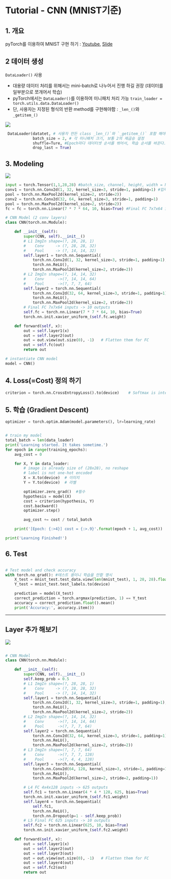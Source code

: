 


# Tutorial - CNN (MNIST기준)

## 1. 개요 

pyTorch를 이용하여 MNIST 구현 하기 : [Youtube](https://www.youtube.com/watch?v=wQtkdq3tmJ8&list=PLQ28Nx3M4JrhkqBVIXg-i5_CVVoS1UzAv&index=20), [Slide](https://drive.google.com/drive/folders/1qVcF8-tx9LexdDT-IY6qOnHc8ekDoL03)



## 2 데이터 생성 

`DataLoader()` 사용   

- 대용량 데이터 처리를 위해서는 mini-batch로 나누어서 진행 하길 권장 (데이터를 일부분으로 쪼개어서 학습)  
- pyTorch에서는 `DataLoader()`를 이용하여 미니패치 처리 가능 `train_loader = torch.utils.data.DataLoader()`  
- 단, 사용자는 지정된 형식의 반환 method를 구현해야함 : `_len_()`와 `_getitem_()`  
  

![](https://i.imgur.com/IZ8TWUS.png)  
  

```python   
 DataLoader(datatet, # 사용자 만든 class _len_()`와 `_getitem_()` 포함 해야함   
            batch_size = 2, # 각 미니패치 크기, 보통 2의 제곱승 설정   
            shuffle=Ture, #Epoch마다 데이터셋 순서를 썪어서, 학습 순서를 바꾼다.
            drop_last = True)  
```  
  
## 3. Modeling

![](https://i.imgur.com/9tvCcd7.png)

```python 
input = torch.Tensor(1,1,28,28) #batch_size, channel, height, width = N, C, H, W
conv1 = torch.nn.Conv2d(1, 32, kernel_size=3, stride=1, padding=1) #입력 채널, 출력 채널, 커널 사이즈, stride, padding
pool = torch.nn.MaxPool2d(kernel_size=2, stride=2))
conv2 = torch.nn.Conv2d(32, 64, kernel_size=3, stride=1, padding=1)
pool = torch.nn.MaxPool2d(kernel_size=2, stride=2))
fc = fc = torch.nn.Linear(7 * 7 * 64, 10, bias=True) #Final FC 7x7x64 inputs -> 10 outputs
```

```python 
# CNN Model (2 conv layers)
class CNN(torch.nn.Module):

    def __init__(self):
        super(CNN, self).__init__()
        # L1 ImgIn shape=(?, 28, 28, 1)
        #    Conv     -> (?, 28, 28, 32)
        #    Pool     -> (?, 14, 14, 32)
        self.layer1 = torch.nn.Sequential(
            torch.nn.Conv2d(1, 32, kernel_size=3, stride=1, padding=1),
            torch.nn.ReLU(),
            torch.nn.MaxPool2d(kernel_size=2, stride=2))
        # L2 ImgIn shape=(?, 14, 14, 32)
        #    Conv      ->(?, 14, 14, 64)
        #    Pool      ->(?, 7, 7, 64)
        self.layer2 = torch.nn.Sequential(
            torch.nn.Conv2d(32, 64, kernel_size=3, stride=1, padding=1),
            torch.nn.ReLU(),
            torch.nn.MaxPool2d(kernel_size=2, stride=2))
        # Final FC 7x7x64 inputs -> 10 outputs
        self.fc = torch.nn.Linear(7 * 7 * 64, 10, bias=True)
        torch.nn.init.xavier_uniform_(self.fc.weight)

    def forward(self, x):
        out = self.layer1(x)
        out = self.layer2(out)
        out = out.view(out.size(0), -1)   # Flatten them for FC
        out = self.fc(out)
        return out

# instantiate CNN model
model = CNN()
```

## 4. Loss(=Cost) 정의 하기 

```python 
criterion = torch.nn.CrossEntropyLoss().to(device)    # Softmax is internally computed.
```

## 5. 학습 (Gradient Descent)


```python 
optimizer = torch.optim.Adam(model.parameters(), lr=learning_rate)
```

```python 

# train my model
total_batch = len(data_loader)
print('Learning started. It takes sometime.')
for epoch in range(training_epochs):
    avg_cost = 0

    for X, Y in data_loader:
        # image is already size of (28x28), no reshape
        # label is not one-hot encoded
        X = X.to(device)  # 이미지 
        Y = Y.to(device)  # 라벨 

        optimizer.zero_grad()  #필수 
        hypothesis = model(X)
        cost = criterion(hypothesis, Y)
        cost.backward()
        optimizer.step()

        avg_cost += cost / total_batch

    print('[Epoch: {:>4}] cost = {:>.9}'.format(epoch + 1, avg_cost))

print('Learning Finished!')
```

## 6. Test 

```python 

# Test model and check accuracy
with torch.no_grad(): #테스트 용이니 학습을 안함 명시 
    X_test = mnist_test.test_data.view(len(mnist_test), 1, 28, 28).float().to(device)
    Y_test = mnist_test.test_labels.to(device)

    prediction = model(X_test)
    correct_prediction = torch.argmax(prediction, 1) == Y_test
    accuracy = correct_prediction.float().mean()
    print('Accuracy:', accuracy.item())
``` 


---

## Layer 추가 해보기 

![](https://i.imgur.com/x95SbhF.png)

```python 

# CNN Model
class CNN(torch.nn.Module):

    def __init__(self):
        super(CNN, self).__init__()
        self.keep_prob = 0.5
        # L1 ImgIn shape=(?, 28, 28, 1)
        #    Conv     -> (?, 28, 28, 32)
        #    Pool     -> (?, 14, 14, 32)
        self.layer1 = torch.nn.Sequential(
            torch.nn.Conv2d(1, 32, kernel_size=3, stride=1, padding=1),
            torch.nn.ReLU(),
            torch.nn.MaxPool2d(kernel_size=2, stride=2))
        # L2 ImgIn shape=(?, 14, 14, 32)
        #    Conv      ->(?, 14, 14, 64)
        #    Pool      ->(?, 7, 7, 64)
        self.layer2 = torch.nn.Sequential(
            torch.nn.Conv2d(32, 64, kernel_size=3, stride=1, padding=1),
            torch.nn.ReLU(),
            torch.nn.MaxPool2d(kernel_size=2, stride=2))
        # L3 ImgIn shape=(?, 7, 7, 64)
        #    Conv      ->(?, 7, 7, 128)
        #    Pool      ->(?, 4, 4, 128)
        self.layer3 = torch.nn.Sequential(
            torch.nn.Conv2d(64, 128, kernel_size=3, stride=1, padding=1),
            torch.nn.ReLU(),
            torch.nn.MaxPool2d(kernel_size=2, stride=2, padding=1))

        # L4 FC 4x4x128 inputs -> 625 outputs
        self.fc1 = torch.nn.Linear(4 * 4 * 128, 625, bias=True)
        torch.nn.init.xavier_uniform_(self.fc1.weight)
        self.layer4 = torch.nn.Sequential(
            self.fc1,
            torch.nn.ReLU(),
            torch.nn.Dropout(p=1 - self.keep_prob))
        # L5 Final FC 625 inputs -> 10 outputs
        self.fc2 = torch.nn.Linear(625, 10, bias=True)
        torch.nn.init.xavier_uniform_(self.fc2.weight)

    def forward(self, x):
        out = self.layer1(x)
        out = self.layer2(out)
        out = self.layer3(out)
        out = out.view(out.size(0), -1)   # Flatten them for FC
        out = self.layer4(out)
        out = self.fc2(out)
        return out
  ```
